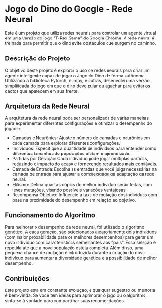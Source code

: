# Jogo do Dino do Google - Rede Neural

Este é um projeto que utiliza redes neurais para controlar um agente virtual em uma versão do jogo "T-Rex Game" do Google Chrome. A rede neural é treinada para permitir que o dino evite obstáculos que surgem no caminho.

## Descrição do Projeto
O objetivo deste projeto é explorar o uso de redes neurais para criar um agente inteligente capaz de jogar o Jogo do Dino de forma autônoma. Utilizando a biblioteca Pytorch, numpy, e outras, desenvolvi uma versão simplificada do jogo em que o dino deve pular ou agachar para evitar os cactos que aparecem em sua frente.

## Arquitetura da Rede Neural
A arquitetura da rede neural pode ser personalizada de várias maneiras para experimentar diferentes configurações e otimizar o desempenho do jogador:

- Camadas e Neurônios: Ajuste o número de camadas e neurônios em cada camada para explorar diferentes configurações.
- Indivíduos: Especifique a quantidade de indivíduos para entender como diferentes tamanhos de populações afetam o aprendizado.
- Partidas por Geração: Cada indivíduo pode jogar múltiplas partidas, reduzindo o impacto do acaso e fornecendo resultados mais confiáveis.
- Camada de Entrada: Escolha as entradas que você julga necessárias na camada de entrada para ajustar a complexidade da adaptação da rede neural.
- Elitismo: Defina quantas cópias do melhor indivíduo serão feitas, com leves mutações, visando possíveis variações vantajosas.
- Recompensa Objetivo: Influencie a taxa de mutação dos indivíduos com base na proximidade do desempenho em relação ao objetivo.

## Funcionamento do Algoritmo
Para melhorar o desempenho da rede neural, foi utilizado o algoritmo genético. A cada geração, são selecionados aleatoriamente dois indivíduos (com maior probabilidade para os melhores desempenhos) para gerar um novo indivíduo com características semelhantes aos "pais". Essa seleção é repetida até que a nova população esteja completa. Além disso, uma pequena chance de mutação é introduzida durante a criação do novo indivíduo para aumentar a diversidade genética e a possibilidade de melhor desempenho.

## Contribuições
Este projeto está em constante evolução, e qualquer sugestão ou melhoria é bem-vinda. Se você tem ideias para aprimorar o jogo ou o algoritmo, sinta-se à vontade para compartilhar suas recomendações.


